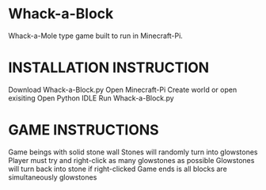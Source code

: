 # Whack-a-Block
Whack-a-Mole type game built to run in Minecraft-Pi.

# INSTALLATION INSTRUCTION
Download Whack-a-Block.py
Open Minecraft-Pi
Create world or open exisiting
Open Python IDLE
Run Whack-a-Block.py

# GAME INSTRUCTIONS
Game beings with solid stone wall
Stones will randomly turn into glowstones
Player must try and right-click as many glowstones as possible
Glowstones will turn back into stone if right-clicked
Game ends is all blocks are simultaneously glowstones
